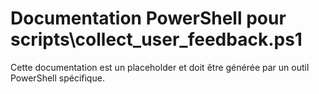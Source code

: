 # Documentation PowerShell pour scripts\collect_user_feedback.ps1

Cette documentation est un placeholder et doit être générée par un outil PowerShell spécifique.
